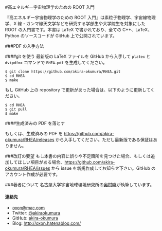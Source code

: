 #高エネルギー宇宙物理学のための ROOT 入門

『高エネルギー宇宙物理学のための ROOT 入門』は素粒子物理学、宇宙線物理学、X 線・ガンマ線天文学などを研究する学部生や大学院生を対象にした ROOT の入門書です。本書は LaTeX で書かれており、全ての C++、LaTeX、Python のソースコードが GitHub 上で公開されています。

###PDF の入手方法

####git を使う
最新版の LaTeX ファイルを GitHub から入手して `platex` と `dvipdfmx` コマンドで `RHEA.pdf` を生成してください。

```
$ git clone https://github.com/akira-okumura/RHEA.git
$ cd RHEA
$ make
```

もし GitHub 上の repository で更新があった場合は、以下のように更新してください。

```
$ cd RHEA
$ git pull
$ make
```

####生成済みの PDF を落とす

もしくは、生成済みの PDF を https://github.com/akira-okumura/RHEA/releases から入手してください。ただし最新版である保証はありません。

###改訂の要望
もし本書の内容に誤りや不足箇所を見つけた場合、もしくは追加してほしい項目がある場合、https://github.com/akira-okumura/RHEA/issues から issue を新規作成してお知らせ下さい。GitHub のアカウント作成が必要です。

###著者について
名古屋大学宇宙地球環境研究所の[奥村曉](http://www.isee.nagoya-u.ac.jp/~okumura/profile.html)が執筆しています。

#### 連絡先
- oxon@mac.com
- Twitter: [@akiraokumura](https://twitter.com/akiraokumura)
- GitHub: [akira-okumura](https://github.com/akira-okumura/)
- Blog: http://oxon.hatenablog.com/
